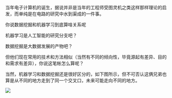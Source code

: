 



当年电子计算机的诞生，据说并非是当年的工程师受图灵机之类这样那样理论的启发，而单纯是在电路的研究中水到渠成的一件事。







你说数据挖掘和机器学习到底算啥关系呢

机器学习是人工智能的研究分支吧？

数据挖掘是大数据发展的产物吧？

但他们现在常用的技术和方法相似（当然有不同的倾向性，毕竟源起有差异、目的和需求有差异），你说这笔帐怎么算呢？

当然，机器学习和数据挖掘还是很好区分的，如下图所示，但不可否认这俩兄弟也算是从不同的地方走到了同一个交叉口，未来可能走向不同的地方。

![](C:/Users/Five/Desktop/note/img/v2-2a74db3ed1f2ca0118790a218c423de6_r.jpg)





